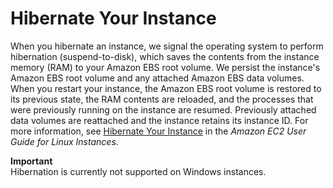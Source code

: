 # Hibernate Your Instance<a name="Hibernate"></a>

When you hibernate an instance, we signal the operating system to perform hibernation \(suspend\-to\-disk\), which saves the contents from the instance memory \(RAM\) to your Amazon EBS root volume\. We persist the instance's Amazon EBS root volume and any attached Amazon EBS data volumes\. When you restart your instance, the Amazon EBS root volume is restored to its previous state, the RAM contents are reloaded, and the processes that were previously running on the instance are resumed\. Previously attached data volumes are reattached and the instance retains its instance ID\. For more information, see [Hibernate Your Instance](https://docs.aws.amazon.com/AWSEC2/latest/UserGuide/Hibernate) in the *Amazon EC2 User Guide for Linux Instances*\.

**Important**  
Hibernation is currently not supported on Windows instances\.